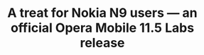 ---
title: A treat for Nokia N9 users — an official Opera Mobile 11.5 Labs release
authors:
- mostyn-bramley
layout: article
---